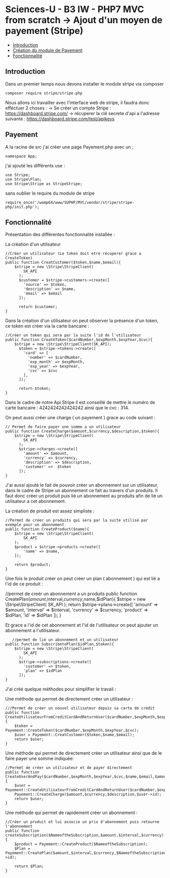 # Sciences-U - B3 IW - PHP7 MVC from scratch -> Ajout d'un moyen de payement (Stripe)

- [Introduction ](#Introduction)
- [Création du module de Payement ](#Payement)
- [Fonctionnalité ](#Fonctionnalité)


## Introduction

Dans un premier temps nous devons installer le module stripe via composer 

`composer require stripe/stripe-php`

Nous allons ici travailler avec l'interface web de stripe, il faudra donc efféctuer 2 choses : 
  -> Se créer un compte Stripe  : https://dashboard.stripe.com/
  -> récuperer la clé secrete d'api a l'adresse suivante : https://dashboard.stripe.com/test/apikeys
  
 
  
## Payement
A la racine de src j'ai créer une page Payement.php avec un ;
 
 `namespace App;`
 
 j'ai ajouté les différents use : 
 
  ```
  use Stripe;
  use Stripe\Plan;
  use Stripe\Stripe as StripeStripe;
  ```
  
  sans oublier le require  du module de stripe
  
  `require_once('/wamp64/www/SUPHP/MVC/vendor/stripe/stripe-php/init.php');`
 
## Fonctionnalité

Présentation des différentes fonctionnalité installée : 

La création d'un utilisateur 



    //Créer un utilisateur (Le token doit etre récuperer grace a CreateToken)
    public function CreatCustomer($token,$name,$email){
        $stripe = new \Stripe\StripeClient(
            SK_API
          );
          $customer = $stripe->customers->create([
            'source' => $token,
            'description' => $name,
            'email' => $email
          ]);

          return $customer;
    }
    


Dans la création d'un utilisateur on peut observer la présence d'un token, ce token est créer via la carte bancaire : 



    //Créer un token qui sera par la suite l'id de l'utilisateur
    public function CreateToken($cardNumber,$expMonth,$expYear,$cvc){
        $stripe = new \Stripe\StripeClient(SK_API);
          $token = $stripe->tokens->create([
            'card' => [
              'number' => $cardNumber,
              'exp_month' => $expMonth,
              'exp_year' => $expYear,
              'cvc' => $cvc
            ],
          ]);

          return $token;
    }
    


Dans le cadre de notre Api Stripe il est conseillé de mettre le numéro de carte bancaire : 4242424242424242 ainsi que le cvc : 314.

On peut aussi créer une charge ( un payement ) grace au code suivant : 



    // Permet de faire payer une somme a un utilisateur
    public function CreateCharge($amount,$currency,$description,$token){
        $stripe = new \Stripe\StripeClient(
            SK_API
          );
          $stripe->charges->create([
            'amount' => $amount,
            'currency' => $currency,
            'description' => $description,
            'customer' =>  $token
          ]);
    }
    


J'ai aussi ajouté le fait de pouvoir créer un abonnement sur un utilisateur, dans le cadre de Stripe un abonnement ce fait au travers d'un produits. Il faut donc créer un produit puis lié un abonnement au produits afin de lié un utilisateur a cet abonnement.

La création de produit est assez simpliste :



    //Permet de créer un produits qui sera par la suite utilisé par exemple pour un abonnement
    public function CreateProduct($name){
        $stripe = new \Stripe\StripeClient(
            SK_API
        );
        $product = $stripe->products->create([
            'name' => $name,
        ]);

        return $product;
    }
    


Une fois le produit créer on peut créer un plan ( abonnement ) qui est lié a l'id de ce produit : 



 //permet de creér un abonnement a un produits
    public function CreatePlan($amount,$interval,$currency,$name,$idPlan){
        $stripe = new \Stripe\StripeClient(
            SK_API
          );
          return $stripe->plans->create([
            'amount' => $amount,
            'interval' => $interval,
            'currency' => $currency,
            'product' => $idPlan,
            'id' =>  $idPlan
          ]);
    }
    

   
   Et grace a l'id de cet abonnement et l'id de l'utilisateur on peut ajouter un abonnement a l'utilisateur.
   
  
   
       //permet de lié un abonnement et un utilisateur
    public function SubscribetoPlan($idPlan,$token){
        $stripe = new \Stripe\StripeClient(
            SK_API
          );
          $stripe->subscriptions->create([
            'customer' => $token,
            'plan' => $idPlan
          ]);
    }
    


J'ai créé quelque méthodes pour simplifier le travail : 

Une méthode qui permet de directement créer un utilisateur :



    ///Permet de créer un nouvel utilisateur depuis sa carte de crédit
    public function CreateUtilisateurFromCreditCardAndReturnUser($cardNumber,$expMonth,$expYear,$cvc,$name,$email){
        $token = Payement::CreateToken($cardNumber,$expMonth,$expYear,$cvc);
        $user = Payement::CreatCustomer($token,$name,$email);
        return $user;
    }



Une méthode qui permet de directement créer un utilisateur ainsi que de le faire payer une somme indiquée:



    //Permet de créer un utilisateur et de payer directement
    public function CreateUserAndPay($cardNumber,$expMonth,$expYear,$cvc,$name,$email,$amount,$currency,$description){
        $user = Payement::CreateUtilisateurFromCreditCardAndReturnUser($cardNumber,$expMonth,$expYear,$cvc,$name,$email);
        Payement::CreateCharge($amount,$currency,$description,$user->id);
        return $user;
    }
    


Une méthode qui permet de rapidement créer un abonnement : 



    //Créer un produit et lui associe un prix d'abonnement puis retourne l'abonnement
    public function createSubscription($NameoftheSubscription,$amount,$interval,$currency){
        $product = Payement::CreateProduct($NameoftheSubscription);
        $Plan = Payement::CreatePlan($amount,$interval,$currency,$NameoftheSubscription,$product->id);

        return $Plan;
    }
    

